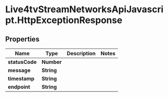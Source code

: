 # Live4tvStreamNetworksApiJavascript.HttpExceptionResponse

## Properties

Name | Type | Description | Notes
------------ | ------------- | ------------- | -------------
**statusCode** | **Number** |  | 
**message** | **String** |  | 
**timestamp** | **String** |  | 
**endpoint** | **String** |  | 


